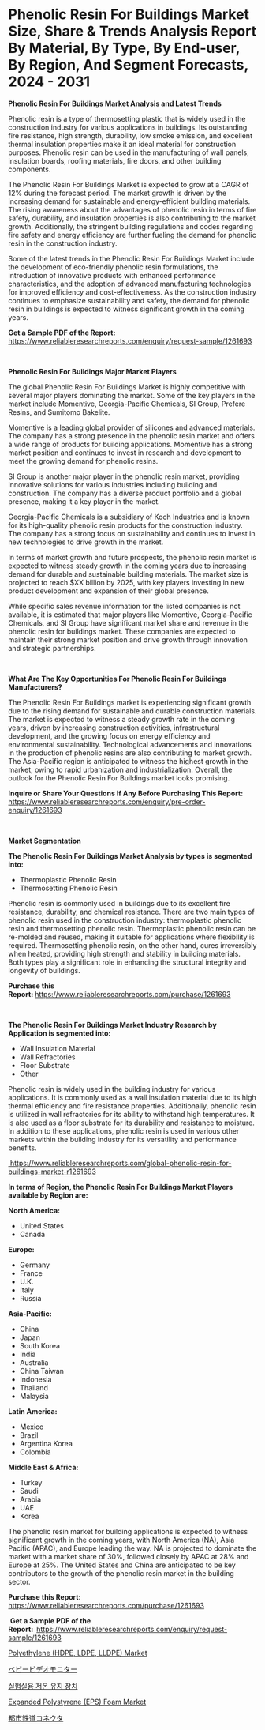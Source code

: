 <p><h1>Phenolic Resin For Buildings Market Size, Share & Trends Analysis Report By Material, By Type, By End-user, By Region, And Segment Forecasts, 2024 - 2031</h1></p><p><strong>Phenolic Resin For Buildings Market Analysis and Latest Trends</strong></p>
<p><p>Phenolic resin is a type of thermosetting plastic that is widely used in the construction industry for various applications in buildings. Its outstanding fire resistance, high strength, durability, low smoke emission, and excellent thermal insulation properties make it an ideal material for construction purposes. Phenolic resin can be used in the manufacturing of wall panels, insulation boards, roofing materials, fire doors, and other building components.</p><p>The Phenolic Resin For Buildings Market is expected to grow at a CAGR of 12% during the forecast period. The market growth is driven by the increasing demand for sustainable and energy-efficient building materials. The rising awareness about the advantages of phenolic resin in terms of fire safety, durability, and insulation properties is also contributing to the market growth. Additionally, the stringent building regulations and codes regarding fire safety and energy efficiency are further fueling the demand for phenolic resin in the construction industry.</p><p>Some of the latest trends in the Phenolic Resin For Buildings Market include the development of eco-friendly phenolic resin formulations, the introduction of innovative products with enhanced performance characteristics, and the adoption of advanced manufacturing technologies for improved efficiency and cost-effectiveness. As the construction industry continues to emphasize sustainability and safety, the demand for phenolic resin in buildings is expected to witness significant growth in the coming years.</p></p>
<p><strong>Get a Sample PDF of the Report:&nbsp;</strong> <a href="https://www.reliableresearchreports.com/enquiry/request-sample/1261693">https://www.reliableresearchreports.com/enquiry/request-sample/1261693</a></p>
<p>&nbsp;</p>
<p><strong>Phenolic Resin For Buildings Major Market Players</strong></p>
<p><p>The global Phenolic Resin For Buildings Market is highly competitive with several major players dominating the market. Some of the key players in the market include Momentive, Georgia-Pacific Chemicals, SI Group, Prefere Resins, and Sumitomo Bakelite.</p><p>Momentive is a leading global provider of silicones and advanced materials. The company has a strong presence in the phenolic resin market and offers a wide range of products for building applications. Momentive has a strong market position and continues to invest in research and development to meet the growing demand for phenolic resins.</p><p>SI Group is another major player in the phenolic resin market, providing innovative solutions for various industries including building and construction. The company has a diverse product portfolio and a global presence, making it a key player in the market.</p><p>Georgia-Pacific Chemicals is a subsidiary of Koch Industries and is known for its high-quality phenolic resin products for the construction industry. The company has a strong focus on sustainability and continues to invest in new technologies to drive growth in the market.</p><p>In terms of market growth and future prospects, the phenolic resin market is expected to witness steady growth in the coming years due to increasing demand for durable and sustainable building materials. The market size is projected to reach $XX billion by 2025, with key players investing in new product development and expansion of their global presence.</p><p>While specific sales revenue information for the listed companies is not available, it is estimated that major players like Momentive, Georgia-Pacific Chemicals, and SI Group have significant market share and revenue in the phenolic resin for buildings market. These companies are expected to maintain their strong market position and drive growth through innovation and strategic partnerships.</p></p>
<p>&nbsp;</p>
<p><strong>What Are The Key Opportunities For Phenolic Resin For Buildings Manufacturers?</strong></p>
<p><p>The Phenolic Resin For Buildings market is experiencing significant growth due to the rising demand for sustainable and durable construction materials. The market is expected to witness a steady growth rate in the coming years, driven by increasing construction activities, infrastructural development, and the growing focus on energy efficiency and environmental sustainability. Technological advancements and innovations in the production of phenolic resins are also contributing to market growth. The Asia-Pacific region is anticipated to witness the highest growth in the market, owing to rapid urbanization and industrialization. Overall, the outlook for the Phenolic Resin For Buildings market looks promising.</p></p>
<p><strong>Inquire or Share Your Questions If Any Before Purchasing This Report:</strong> <a href="https://www.reliableresearchreports.com/enquiry/pre-order-enquiry/1261693">https://www.reliableresearchreports.com/enquiry/pre-order-enquiry/1261693</a></p>
<p>&nbsp;</p>
<p><strong>Market Segmentation</strong></p>
<p><strong>The Phenolic Resin For Buildings Market Analysis by types is segmented into:</strong></p>
<p><ul><li>Thermoplastic Phenolic Resin</li><li>Thermosetting Phenolic Resin</li></ul></p>
<p><p>Phenolic resin is commonly used in buildings due to its excellent fire resistance, durability, and chemical resistance. There are two main types of phenolic resin used in the construction industry: thermoplastic phenolic resin and thermosetting phenolic resin. Thermoplastic phenolic resin can be re-molded and reused, making it suitable for applications where flexibility is required. Thermosetting phenolic resin, on the other hand, cures irreversibly when heated, providing high strength and stability in building materials. Both types play a significant role in enhancing the structural integrity and longevity of buildings.</p></p>
<p><strong>Purchase this Report:&nbsp;</strong><a href="https://www.reliableresearchreports.com/purchase/1261693">https://www.reliableresearchreports.com/purchase/1261693</a></p>
<p>&nbsp;</p>
<p><strong>The Phenolic Resin For Buildings Market Industry Research by Application is segmented into:</strong></p>
<p><ul><li>Wall Insulation Material</li><li>Wall Refractories</li><li>Floor Substrate</li><li>Other</li></ul></p>
<p><p>Phenolic resin is widely used in the building industry for various applications. It is commonly used as a wall insulation material due to its high thermal efficiency and fire resistance properties. Additionally, phenolic resin is utilized in wall refractories for its ability to withstand high temperatures. It is also used as a floor substrate for its durability and resistance to moisture. In addition to these applications, phenolic resin is used in various other markets within the building industry for its versatility and performance benefits.</p></p>
<p><a href="https://www.reliableresearchreports.com/global-phenolic-resin-for-buildings-market-r1261693">&nbsp;https://www.reliableresearchreports.com/global-phenolic-resin-for-buildings-market-r1261693</a></p>
<p><strong>In terms of Region, the Phenolic Resin For Buildings Market Players available by Region are:</strong></p>
<p>
    <p> <strong> North America: </strong>
        <ul>
            <li>United States</li>
            <li>Canada</li>
        </ul>
        </p> 
    <p> <strong> Europe: </strong>
        <ul>
            <li>Germany</li>
            <li>France</li>
            <li>U.K.</li>
            <li>Italy</li>
            <li>Russia</li>
        </ul>
        </p> 
    <p> <strong> Asia-Pacific: </strong>
        <ul>
            <li>China</li>
            <li>Japan</li>
            <li>South Korea</li>
            <li>India</li>
            <li>Australia</li>
            <li>China Taiwan</li>
            <li>Indonesia</li>
            <li>Thailand</li>
            <li>Malaysia</li>
        </ul>
        </p> 
    <p> <strong> Latin America: </strong>
        <ul>
            <li>Mexico</li>
            <li>Brazil</li>
            <li>Argentina Korea</li>
            <li>Colombia</li>
        </ul>
        </p> 
    <p> <strong> Middle East & Africa: </strong>
        <ul>
            <li>Turkey</li>
            <li>Saudi</li>
            <li>Arabia</li>
            <li>UAE</li>
            <li>Korea</li>
        </ul>
    </p>
    </p>
<p><p>The phenolic resin market for building applications is expected to witness significant growth in the coming years, with North America (NA), Asia Pacific (APAC), and Europe leading the way. NA is projected to dominate the market with a market share of 30%, followed closely by APAC at 28% and Europe at 25%. The United States and China are anticipated to be key contributors to the growth of the phenolic resin market in the building sector.</p></p>
<p><strong>Purchase this Report: </strong><a href="https://www.reliableresearchreports.com/purchase/1261693">https://www.reliableresearchreports.com/purchase/1261693</a></p>
<p>&nbsp;<strong>Get a Sample PDF of the Report:&nbsp;&nbsp;</strong><a href="https://www.reliableresearchreports.com/enquiry/request-sample/1261693">https://www.reliableresearchreports.com/enquiry/request-sample/1261693</a></p>
<p><strong></strong></p>
<p><p><a href="https://github.com/LiamDavis60/Market-Research-Report-List-1/blob/main/polyethylene-hdpe-ldpe-lldpe-market.md">Polyethylene (HDPE, LDPE, LLDPE) Market</a></p><p><a href="https://github.com/xtkhtofdt934839/Market-Research-Report-List-2/blob/main/1623033136960.md">ベビービデオモニター</a></p><p><a href="https://github.com/TimmyMann6767/Market-Research-Report-List-2/blob/main/9755558142473.md">실험실용 저온 유지 장치</a></p><p><a href="https://github.com/Hazelklievgspy6vdcsmu106w/Market-Research-Report-List-3/blob/main/expanded-polystyrene-eps-foam-market.md">Expanded Polystyrene (EPS) Foam Market</a></p><p><a href="https://github.com/LeoraEber/Market-Research-Report-List-1/blob/main/1623731136959.md">都市鉄道コネクタ</a></p></p>